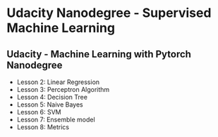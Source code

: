 # Udacity Nanodegree - Supervised Machine Learning

## Udacity - Machine Learning with Pytorch Nanodegree

- Lesson 2: Linear Regression
- Lesson 3: Perceptron Algorithm
- Lesson 4: Decision Tree
- Lesson 5: Naive Bayes
- Lesson 6: SVM
- Lesson 7: Ensemble model
- Lesson 8: Metrics
